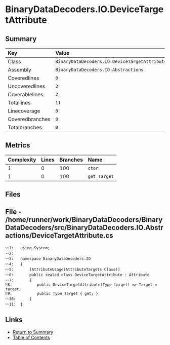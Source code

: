 ﻿# BinaryDataDecoders.IO.DeviceTargetAttribute

## Summary

| Key             | Value                                         |
| :-------------- | :-------------------------------------------- |
| Class           | `BinaryDataDecoders.IO.DeviceTargetAttribute` |
| Assembly        | `BinaryDataDecoders.IO.Abstractions`          |
| Coveredlines    | `0`                                           |
| Uncoveredlines  | `2`                                           |
| Coverablelines  | `2`                                           |
| Totallines      | `11`                                          |
| Linecoverage    | `0`                                           |
| Coveredbranches | `0`                                           |
| Totalbranches   | `0`                                           |

## Metrics

| Complexity | Lines | Branches | Name         |
| :--------- | :---- | :------- | :----------- |
| 1          | 0     | 100      | `ctor`       |
| 1          | 0     | 100      | `get_Target` |

## Files

## File - /home/runner/work/BinaryDataDecoders/BinaryDataDecoders/src/BinaryDataDecoders.IO.Abstractions/DeviceTargetAttribute.cs

```CSharp
〰1:   using System;
〰2:   
〰3:   namespace BinaryDataDecoders.IO
〰4:   {
〰5:       [AttributeUsage(AttributeTargets.Class)]
〰6:       public sealed class DeviceTargetAttribute : Attribute
〰7:       {
‼8:           public DeviceTargetAttribute(Type target) => Target = target;
‼9:           public Type Target { get; }
〰10:      }
〰11:  }
```

## Links

* [Return to Summary](Summary.md)
* [Table of Contents](../TOC.md)

